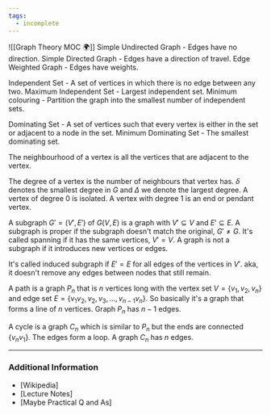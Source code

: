 ```yaml
---
tags:
  - incomplete
---
```

![[Graph Theory MOC 🌍]]
Simple Undirected Graph - Edges have no direction.
Simple Directed Graph - Edges have a direction of travel.
Edge Weighted Graph - Edges have weights.

Independent Set - A set of vertices in which there is no edge between any two.
Maximum Independent Set - Largest independent set.
Minimum colouring - Partition the graph into the smallest number of independent sets.

Dominating Set - A set of vertices such that every vertex is either in the set or adjacent to  a node in the set.
Minimum Dominating Set - The smallest dominating set.

The neighbourhood of a vertex is all the vertices that are adjacent to the vertex.

The degree of a vertex is the number of neighbours that vertex has.
$\delta$ denotes the smallest degree in $G$ and $\Delta$ we denote the largest degree.
A vertex of degree 0 is isolated.
A vertex with degree 1 is an end or pendant vertex.

A subgraph $G' = (V',E')$ of $G(V,E)$ is a graph with $V' \subseteq V$ and $E' \subseteq E$.
A subgraph is proper if the subgraph doesn't match the original, $G' \ne G$.
It's called spanning if it has the same vertices, $V' = V$.
A graph is not a subgraph if it introduces new vertices or edges.

It's called induced subgraph if $E' = E$ for all edges of the vertices in $V'$.
aka, it doesn't remove any edges between nodes that still remain.

A path is a graph $P_{n}$ that is $n$ vertices long with the vertex set $V=\{ v_{1}, v_{2}, v_{n} \}$ and edge set $E = \{ v_{1} v_{2}, v_{2}, v_{3}, \ldots, v_{n-1} v_{n} \}$.
So basically it's a graph that forms a line of $n$ vertices.
Graph $P_{n}$ has $n-1$ edges.

A cycle is a graph $C_{n}$ which is similar to $P_{n}$ but the ends are connected $\{ v_{n} v_{1} \}$.
The edges form a loop.
A graph $C_{n}$ has $n$ edges.




---
### Additional Information

- [Wikipedia]
- [Lecture Notes]
- [Maybe Practical Q and As]
